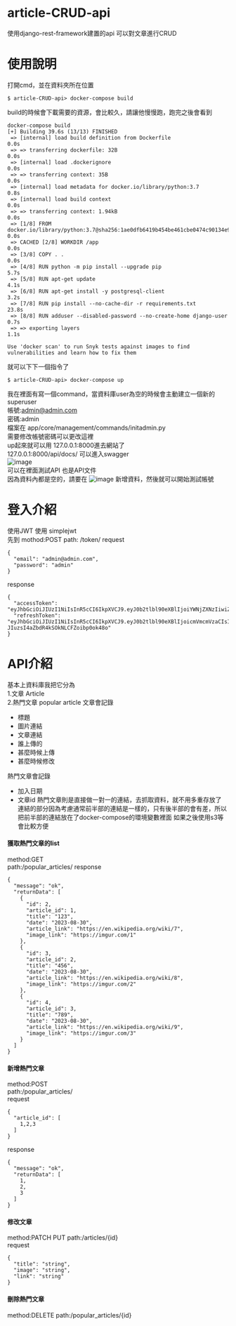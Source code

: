 # article-CRUD-api
使用django-rest-framework建置的api 可以對文章進行CRUD

# 使用說明
打開cmd，並在資料夾所在位置
```
$ article-CRUD-api> docker-compose build
```
build的時候會下載需要的資源，會比較久，請讓他慢慢跑，跑完之後會看到
```
docker-compose build
[+] Building 39.6s (13/13) FINISHED
 => [internal] load build definition from Dockerfile                                                                                                                                       0.0s 
 => => transferring dockerfile: 32B                                                                                                                                                        0.0s 
 => [internal] load .dockerignore                                                                                                                                                          0.0s 
 => => transferring context: 35B                                                                                                                                                           0.0s 
 => [internal] load metadata for docker.io/library/python:3.7                                                                                                                              0.8s 
 => [internal] load build context                                                                                                                                                          0.0s 
 => => transferring context: 1.94kB                                                                                                                                                        0.0s 
 => [1/8] FROM docker.io/library/python:3.7@sha256:1ae0dfb6419b454be461cbe0474c90134e9cdac0fe2c791fa189d64723ade049                                                                        0.0s 
 => CACHED [2/8] WORKDIR /app                                                                                                                                                              0.0s 
 => [3/8] COPY . .                                                                                                                                                                         0.0s 
 => [4/8] RUN python -m pip install --upgrade pip                                                                                                                                          5.7s 
 => [5/8] RUN apt-get update                                                                                                                                                               4.1s 
 => [6/8] RUN apt-get install -y postgresql-client                                                                                                                                         3.2s 
 => [7/8] RUN pip install --no-cache-dir -r requirements.txt                                                                                                                              23.8s 
 => [8/8] RUN adduser --disabled-password --no-create-home django-user                                                                                                                     0.7s 
 => => exporting layers                                                                                                                                                                    1.1s 

Use 'docker scan' to run Snyk tests against images to find vulnerabilities and learn how to fix them
```
就可以下下一個指令了
```
$ article-CRUD-api> docker-compose up
```
我在裡面有寫一個command，當資料庫user為空的時候會主動建立一個新的superuser  
帳號:admin@admin.com  
密碼:admin  
檔案在 app/core/management/commands/initadmin.py  
需要修改帳號密碼可以更改這裡   
up起來就可以用 127.0.0.1:8000進去網站了  
127.0.0.1:8000/api/docs/ 可以進入swagger  
![image](https://github.com/arthurroffe/article-CRUD-api/assets/61173724/a0136417-a966-4510-b05f-9046c99873a7)  
可以在裡面測試API 也是API文件  
因為資料內都是空的，請要在
![image](https://github.com/arthurroffe/article-CRUD-api/assets/61173724/7671fbbd-f49b-4fba-ba78-17382c95b0d1)
新增資料，然後就可以開始測試帳號

# 登入介紹
使用JWT 使用 simplejwt  
先到
mothod:POST
path: /token/
request
```
{
  "email": "admin@admin.com",
  "password": "admin"
}
```
response
```
{
  "accessToken": "eyJhbGciOiJIUzI1NiIsInR5cCI6IkpXVCJ9.eyJ0b2tlbl90eXBlIjoiYWNjZXNzIiwiZXhwIjoxNjkzMzY5ODYyLCJpYXQiOjE2OTMzNjk1NjIsImp0aSI6IjE3NzhiMmE0ZDQ4ZDQ3ODQ5Y2JhYjdjZjU1NWIxMzk5IiwidXNlcl9pZCI6MSwiZW1haWwiOiJhZG1pbkBhZG1pbi5jb20ifQ.xfUOHk1Z9eZ4C4sLi1e27xKD1awOz6t5igcVZdKWrfw",
  "refreshToken": "eyJhbGciOiJIUzI1NiIsInR5cCI6IkpXVCJ9.eyJ0b2tlbl90eXBlIjoicmVmcmVzaCIsImV4cCI6MTY5MzQ1NTk2MiwiaWF0IjoxNjkzMzY5NTYyLCJqdGkiOiJkYzNlZjljMTgxNjc0ZDQ3OTc3YWUyZGEzMTlmNzQ4MiIsInVzZXJfaWQiOjEsImVtYWlsIjoiYWRtaW5AYWRtaW4uY29tIn0.pP7ignpu4o-JIuzsI4aZbdR4kSOkNLCFZoibp0ok48o"
}
```
# API介紹
基本上資料庫我把它分為  
1.文章 Article  
2.熱門文章 popular article
文章會記錄
- 標題
- 圖片連結
- 文章連結
- 誰上傳的
- 甚麼時候上傳
- 甚麼時候修改

熱門文章會記錄  
- 加入日期
- 文章id
熱門文章則是直接做一對一的連結，去抓取資料，就不用多重存放了  
連結的部分因為考慮通常前半部的連結是一樣的，只有後半部的會有差，所以把前半部的連結放在了docker-compose的環境變數裡面
如果之後使用s3等會比較方便

#### 獲取熱門文章的list
method:GET  
path:/popular_articles/
response
```
{
  "message": "ok",
  "returnData": [
    {
      "id": 2,
      "article_id": 1,
      "title": "123",
      "date": "2023-08-30",
      "article_link": "https://en.wikipedia.org/wiki/7",
      "image_link": "https://imgur.com/1"
    },
    {
      "id": 3,
      "article_id": 2,
      "title": "456",
      "date": "2023-08-30",
      "article_link": "https://en.wikipedia.org/wiki/8",
      "image_link": "https://imgur.com/2"
    },
    {
      "id": 4,
      "article_id": 3,
      "title": "789",
      "date": "2023-08-30",
      "article_link": "https://en.wikipedia.org/wiki/9",
      "image_link": "https://imgur.com/3"
    }
  ]
}
```

#### 新增熱門文章
method:POST  
path:/popular_articles/  
request
```
{
  "article_id": [
    1,2,3
  ]
}
```
response
```
{
  "message": "ok",
  "returnData": [
    1,
    2,
    3
  ]
}
```

#### 修改文章
method:PATCH PUT
path:/articles/{id}  
request
```
{
  "title": "string",
  "image": "string",
  "link": "string"
}
```

#### 刪除熱門文章
method:DELETE
path:/popular_articles/{id}  
